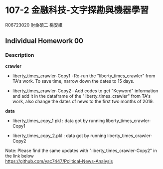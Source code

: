 # 107-2 金融科技-文字探勘與機器學習

R06723020 財金碩二 楊安祺

## Individual Homework 00

### Description

**crawler**  

* liberty_times_crawler-Copy1 : Re-run the "liberty_times_crawler" from TA's work. To save time, narrow down the dates to 15 days.
- liberty_times_crawler-Copy2 : Add codes to get "Keyword" information and add it in the dataframe of the "liberty_times_crawler" from TA's work, also change the dates of news to the first two months of 2019.   

**data**  

* liberty_times_copy_1.pkl : data got by running liberty_times_crawler-Copy1  
- liberty_times_copy_2.pkl : data got by running liberty_times_crawler-Copy2

Note: Please find the same updates with "liberty_times_crawler-Copy2" in the link below   
https://github.com/yac7447/Political-News-Analysis